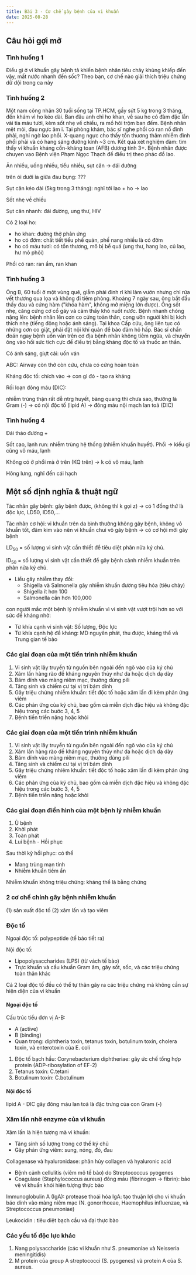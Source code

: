 ```yaml
---
title: Bài 3 - Cơ chế gây bệnh của vi khuẩn
date: 2025-08-28
---
```


## Câu hỏi gợi mở

### Tình huống 1

Điều gì ở vi khuẩn gây bệnh tả khiến bệnh nhân tiêu chảy khủng khiếp đến vậy, mất nước nhanh đến sốc? Theo bạn, cơ chế nào giải thích triệu chứng dữ dội trong ca này

### Tình huống 2

Một nam công nhân 30 tuổi sống tại TP.HCM, gầy sứt 5 kg trong 3 tháng, đến khám vì ho kéo dài. Ban đâu anh chỉ ho khan, về sau ho có đàm đặc lẫn vài tia máu tươi, kèm sốt nhẹ về chiều, ra mồ hôi trộm ban đếm. Bệnh nhân mệt mỏi, đau ngực âm ỉ. Tại phòng khám, bác sĩ nghe phổi có ran nổ đỉnh phải, nghi ngờ lao phổi. X-quang ngực cho thấy tổn thương thâm nhiễm đình phổi phải và có hang sáng đường kính ~3 cm. Kết quả xét nghiệm đàm: tìm thấy vi khuẩn kháng cồn-kháng toan (AFB) dương tính 3+. Bệnh nhãn được chuyen vao Bệnh viện Phạm Ngọc Thạch để điều trị theo phác đồ lao.

Ăn nhiều, uống nhiều, tiểu nhiều, sụt cân -> đái đường

trên ói dưới ỉa giữa đau bụng: ???

Sụt cân kéo dài (5kg trong 3 tháng): nghĩ tới lao + ho -> lao

Sốt nhẹ về chiều

Sụt cân nhanh: đái đường, ung thư, HIV

Có 2 loại ho:
- ho khan: đường thở phản ứng
- ho có đờm: chất tiết tiểu phế quản, phế nang nhiều là có đờm
- ho có máu tươi: có tổn thương, mô bị bể quá (ung thư, hang lao, củ lao, hư mô phôi)

Phổi có ran: ran ẩm, ran khan

### Tình huống 3

Ông B, 60 tuổi ở một vùng quê, giẫm phải đinh rỉ khi làm vườn nhưng chỉ rửa vết thương qua lọa và không đi tiêm phòng. Khoảng 7 ngày sau, ông bắt đầu thấy đau và cứng hàm ("khóa hàm", không mở miệng lớn được). Ông sốt nhẹ, căng cứng cơ cổ gáy và cảm thấy khó nuốt nước. Bệnh nhanh chóng nặng lên: bệnh nhân lên cơn co cứng toàn thân, cong ưỡn người khi bị kích thích nhẹ (tiếng động hoặc ánh sáng). Tại khoa Cấp cứu, ông liên tục có những cơn co giật, phải đặt nội khí quản để bảo đảm hô hấp. Bác sĩ chẩn đoán ngay bệnh uốn ván trên cơ địa bệnh nhân không tiêm ngừa, và chuyển ông vào hồi sức tích cực để điều trị bằng kháng độc tố và thuốc an thần.

Có ánh sáng, giựt cái: uốn ván

ABC: Airway còn thở còn cứu, chưa có cứng hoàn toàn

Kháng độc tố: chích vào -> con gì đó - tạo ra kháng

Rối loạn đông máu (DIC):

nhiễm trùng thận rất dễ ntrg huyết, bàng quang thì chưa sao, thường là Gram (-) -> có nội độc tố (lipid A) -> đông máu nội mạch lan toả (DIC)

### Tình huống 4

Đái tháo đường +

Sốt cao, lạnh run: nhiễm trùng hệ thống (nhiễm khuẩn huyết). Phổi -> kiểu gì cũng vô máu, lạnh

Không có ở phổi mà ở trên (KQ trên) -> k có vô máu, lạnh

Hông lưng, nghĩ đến cái hạch


## Một số định nghĩa & thuật ngữ

Tác nhân gây bệnh: gây bệnh được, (không thì k gọi z) -> có 1 đống thứ là độc lực, LD50, ID50,…

Tác nhân cơ hội: vi khuẩn trên da bình thường không gây bệnh, không vô khuẩn tốt, đâm kim vào nên vi khuẩn chui vô gây bệnh -> có cơ hội mới gây bệnh

LD<sub>50</sub> = số lượng vi sinh vật cần thiết để tiêu diệt phân nửa ký chủ.

ID<sub>50</sub> = số lượng vi sinh vật cần thiết để gây bệnh cảnh nhiễm khuẩn trên phân nửa ký chủ.
- Liều gây nhiễm thay đổi:
	- Shigella và Salmonella gây nhiễm khuẩn đường tiêu hóa (tiêu chảy)
	- Shigella ít hơn 100
	- Salmonella cần hơn 100,000

con người mắc một bệnh lý nhiễm khuẩn vì vi sinh vật vượt trội hơn so với sức đề kháng nhờ:

- Từ khía cạnh vi sinh vật: Số lượng, Độc lực
- Từ khía cạnh hệ đề kháng: MD nguyên phát, thu được, kháng thể và Trung gian tế bào

### Các giai đoạn của một tiến trình nhiễm khuẩn

1. Vi sinh vật lây truyền từ nguồn bên ngoài đến ngõ vào của ký chủ
2. Xâm lấn hàng rào đề kháng nguyên thủy như da hoặc dịch dạ dày
3. Bám dính vào màng niêm mạc, thường dùng pili
4. Tăng sinh và chiếm cư tại vị trí bám dính
5. Gây triệu chứng nhiễm khuẩn: tiết độc tố hoặc xâm lấn đi kèm phản ứng viêm
6. Các phản ứng của ký chủ, bao gồm cả miễn dịch đặc hiệu và không đặc hiệu trong các bước 3, 4, 5
7. Bệnh tiến triển nặng hoặc khỏi

### Các giai đoạn của một tiến trình nhiễm khuẩn

1. Vi sinh vật lây truyền từ nguồn bên ngoài  đến ngõ vào của ký chủ
2. Xâm lấn hàng rào đề kháng nguyên thủy như da hoặc dịch dạ dày
3. Bám dính vào màng niêm mạc, thường dùng pili
4. Tăng sinh và chiếm cư tại vị trí bám dính
5. Gây triệu chứng nhiẽm khuẩn: tiết độc tố hoặc xâm
lấn đi kèm phản ứng viêm
6. Các phản ứng của ký chủ, bao gồm cả miễn dịch đặc hiệu và không đặc hiệu trong các bước 3, 4, 5
7. Bệnh tiến triển nặng hoặc khỏi

### Các giai đoạn điển hình của một bệnh lý nhiễm khuẩn

1. Ủ bệnh
2. Khởi phát
3. Toàn phát
4. Lui bệnh - Hồi phục

Sau thời kỳ hồi phục: có thể
- Mang trùng mạn tính
- Nhiễm khuẩn tiềm ẩn

Nhiễm khuẩn không triệu chứng: kháng thể là
bằng chứng

### 2 cơ chế chính gây bệnh nhiễm khuẩn

(1) sản xuất độc tố
(2) xâm lấn và tạo viêm

### Độc tố

Ngoại độc tố: polypeptide (tế bào tiết ra)

Nội độc tố:
- Lipopolysaccharides (LPS) (từ vách tế bào)
- Trực khuẩn và cầu khuẩn Gram âm, gây sốt, sốc, và các triệu chứng toàn thân khác

Cả 2 loại độc tố đều có thể tự thân gây ra các triệu chứng mà không cần sự hiện diện của vi khuẩn

#### Ngoại độc tố

Cấu trúc tiểu đơn vị A-B:
- A (active)
- B (binding)
- Quan trọng: diphtheria toxin, tetanus toxin,
botulinum toxin, cholera toxin, và enterotoxin của E. coli

1. Độc tố bạch hầu: Corynebacterium diphtheriae: gây ức chế tổng hợp protein (ADP-ribosylation of EF-2)
2. Tetanus toxin: C.tetani
3. Botulinum toxin: C.botulinum

#### Nội độc tố

lipid A - DIC gây đông máu lan toả là đặc trưng của con Gram (-)

### Xâm lấn nhờ enzyme của vi khuẩn

Xâm lấn là hiện tượng mà vi khuẩn:
- Tăng sinh số lượng trong cơ thể ký chủ
- Gây phản ứng viêm: sung, nóng, đỏ, đau

Collagenase và hyaluronidase: phân hủy collagen và hyaluronic acid
- Bệnh cảnh cellulitis (viêm mô tế bào) do Streptococcus pyogenes
- Coagulase (Staphylococcus aureus) đông máu
(fibrinogen → fibrin): bảo vệ vi khuẩn khỏi hiện tượng thực bào

Immunoglobulin A (IgA): protease thoái hóa IgA: tạo thuận lợi cho vi khuẩn báo dính vào màng niêm mạc
(N. gonorrhoeae, Haemophilus
influenzae, và Streptococcus pneumoniae)

Leukocidin : tiêu diệt bạch cầu và đại thực bào

### Các yếu tố độc lực khác
1. Nang polysaccharide (các vi khuẩn như S. pneumoniae và Neisseria meningitidis)
2. M protein của group A streptococci (S.
pyogenes) và protein A của S. aureus.
